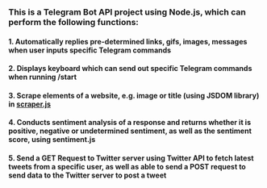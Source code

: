 ### This is a Telegram Bot API project using Node.js, which can perform the following functions:
#### 1. Automatically replies pre-determined links, gifs, images, messages when user inputs specific Telegram commands
#### 2. Displays keyboard which can send out specific Telegram commands when running /start
#### 3. Scrape elements of a website, e.g. image or title (using JSDOM library) in [scraper.js](https://github.com/cedric130813/telegram-bot-node-js/blob/main/scraper.js)
#### 4. Conducts sentiment analysis of a response and returns whether it is positive, negative or undetermined sentiment, as well as the sentiment score, using sentiment.js
#### 5. Send a GET Request to Twitter server using Twitter API to fetch latest tweets from a specific user, as well as able to send a POST request to send data to the Twitter server to post a tweet
